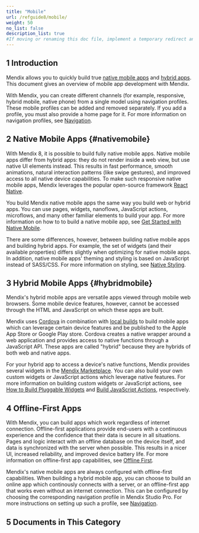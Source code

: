 ```yaml
---
title: "Mobile"
url: /refguide8/mobile/
weight: 50
no_list: false
description_list: true 
#If moving or renaming this doc file, implement a temporary redirect and let the respective team know they should update the URL in the product. See Mapping to Products for more details.
---
```


## 1 Introduction

Mendix allows you to quickly build true [native mobile apps](#nativemobile) and [hybrid apps](#hybridmobile). This document gives an overview of mobile app development with Mendix. 

With Mendix, you can create different channels (for example, responsive, hybrid mobile, native phone) from a single model using navigation profiles. These mobile profiles can be added and removed separately. If you add a profile, you must also provide a home page for it. For more information on navigation profiles, see [Navigation](/refguide8/navigation/). 

## 2 Native Mobile Apps {#nativemobile}

With Mendix 8, it is possible to build fully native mobile apps. Native mobile apps differ from hybrid apps: they do not render inside a web view, but use native UI elements instead. This results in fast performance, smooth animations, natural interaction patterns (like swipe gestures), and improved access to all native device capabilities.  To make such responsive native mobile apps, Mendix leverages the popular open-source framework [React Native](https://facebook.github.io/react-native/).

You build Mendix native mobile apps the same way you build web or hybrid apps. You can use pages, widgets, nanoflows, JavaScript actions, microflows, and many other familiar elements to build your app. For more information on how to to build a native mobile app, see [Get Started with Native Mobile](/howto8/mobile/getting-started-with-native-mobile/).

There are some differences, however, between building native mobile apps and building hybrid apps. For example, the set of widgets (and their available properties) differs slightly when optimizing for native mobile apps. In addition, native mobile apps' theming and styling is based on JavaScript instead of SASS/CSS. For more information on styling, see [Native Styling](/refguide8/native-styling-refguide/). 

## 3 Hybrid Mobile Apps {#hybridmobile}

Mendix's hybrid mobile apps are versatile apps viewed through mobile web browsers. Some mobile device features, however, cannot be accessed through the HTML and JavaScript on which these apps are built.

Mendix uses [Cordova](https://cordova.apache.org/) in combination with [local builds](/howto8/mobile/build-hybrid-locally/) to build mobile apps which can leverage certain device features and be published to the Apple App Store or Google Play store. Cordova creates a native wrapper around a web application and provides access to native functions through a JavaScript API. These apps are called "hybrid" because they are hybrids of both web and native apps.

For your hybrid app to access a device's native functions, Mendix provides several widgets in the [Mendix Marketplace](https://marketplace.mendix.com/). You can also build your own custom widgets or JavaScript actions which leverage native features. For more information on building custom widgets or JavaScript actions, see [How to Build Pluggable Widgets](/howto8/extensibility/pluggable-widgets/) and [Build JavaScript Actions](/howto8/extensibility/build-javascript-actions/), respectively.

## 4 Offline-First Apps

With Mendix, you can build apps which work regardless of internet connection. Offline-first applications provide end-users with a continuous experience and the confidence that their data is secure in all situations. Pages and logic interact with an offline database on the device itself, and data is synchronized with the server when possible. This results in a nicer UI, increased reliability, and improved device battery life. For more information on offline-first app capabilities, see [Offline First](/refguide8/offline-first/).

Mendix's native mobile apps are always configured with offline-first capabilities. When building a hybrid mobile app, you can choose to build an online app which continously connects with a server, or an offline-first app that works even without an internet connection. This can be configured by choosing the corresponding navigation profile in Mendix Studio Pro. For more instructions on setting up such a profile, see [Navigation](/refguide8/navigation/).

## 5 Documents in This Category
